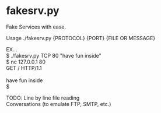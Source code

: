 fakesrv.py
==========
Fake Services with ease.

Usage ./fakesrv.py {PROTOCOL} {PORT} {FILE OR MESSAGE}

EX... <br>
$ ./fakesrv.py TCP 80 "have fun inside"<br>
$ nc 127.0.0.1 80<br>
GET / HTTP/1.1<br><br>
have fun inside<br>
$ 

TODO:
Line by line file reading<br>
Conversations (to emulate FTP, SMTP, etc.)
